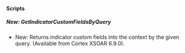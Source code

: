 
#### Scripts

##### New: GetIndicatorCustomFieldsByQuery

- New: Returns indicator custom fields into the context by the given query. (Available from Cortex XSOAR 6.9.0).
